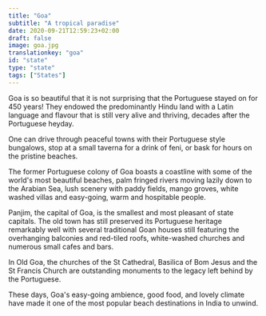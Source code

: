 ```yaml
---
title: "Goa"
subtitle: "A tropical paradise"
date: 2020-09-21T12:59:23+02:00
draft: false
image: goa.jpg
translationkey: "goa"
id: "state"
type: "state"
tags: ["States"] 
---
```


Goa is so beautiful that it is not surprising that the Portuguese stayed on for 450 years! They endowed the predominantly Hindu land with a Latin language and flavour that is still very alive and thriving, decades after the Portuguese heyday.

One can drive through peaceful towns with their Portuguese style bungalows, stop at a small taverna for a drink of feni, or bask for hours on the pristine beaches.

The former Portuguese colony of Goa boasts a coastline with some of the world's most beautiful beaches, palm fringed rivers moving lazily down to the Arabian Sea, lush scenery with paddy fields, mango groves, white washed villas and easy-going, warm and hospitable people.

Panjim, the capital of Goa, is the smallest and most pleasant of state capitals. The old town has still preserved its Portuguese heritage remarkably well with several traditional Goan houses still featuring the overhanging balconies and red-tiled roofs, white-washed churches and numerous small cafes and bars.

In Old Goa, the churches of the St Cathedral, Basilica of Bom Jesus and the St Francis Church are outstanding monuments to the legacy left behind by the Portuguese.

These days, Goa's easy-going ambience, good food, and lovely climate have made it one of the most popular beach destinations in India to unwind.

